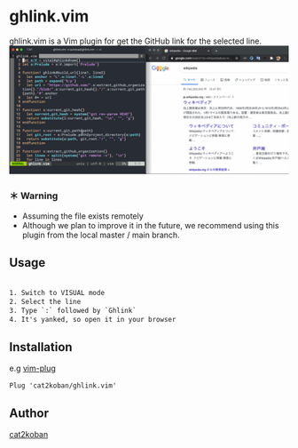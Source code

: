 # ghlink.vim

ghlink.vim is a Vim plugin for get the GitHub link for the selected line.
![DEMO]( assets/ghlink_demo.gif )

### ＊ Warning
- Assuming the file exists remotely
- Although we plan to improve it in the future, we recommend using this plugin from the local master / main branch.


## Usage

```

1. Switch to VISUAL mode
2. Select the line
3. Type `:` followed by `Ghlink`
4. It's yanked, so open it in your browser
```

## Installation
e.g [vim-plug](https://github.com/junegunn/vim-plug)
```vim
Plug 'cat2koban/ghlink.vim'
```

## Author 
[cat2koban](https://github.com/cat2koban)
